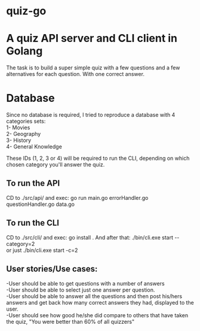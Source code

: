# quiz-go

# A quiz API server and CLI client in Golang
The task is to build a super simple quiz with a few questions and a few alternatives for each question. With one correct answer.

# Database
Since no database is required, I tried to reproduce a database with 4 categories sets:<br/>
1- Movies<br/>
2- Geography<br/>
3- History<br/>
4- General Knowledge

These IDs (1, 2, 3 or 4) will be required to run the CLI, depending on which chosen category you'll answer the quiz.

## To run the API

CD to ./src/api/ and exec: go run main.go errorHandler.go questionHandler.go data.go

## To run the CLI
CD to ./src/cli/ and exec: go install . And after that: ./bin/cli.exe start --category=2<br/>
or just ./bin/cli.exe start -c=2


## User stories/Use cases: <br/>
-User should be able to get questions with a number of answers<br/>
-User should be able to select just one answer per question.<br/>
-User should be able to answer all the questions and then post his/hers answers and get back how many correct answers they had, displayed to the user.<br/>
-User should see how good he/she did compare to others that have taken the quiz, "You were better than 60% of all quizzers"<br/>

